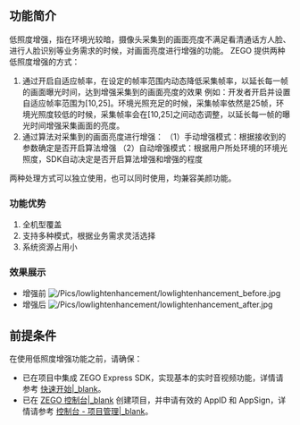 ## 功能简介

低照度增强，指在环境光较暗，摄像头采集到的画面亮度不满足看清通话方人脸、进行人脸识别等业务需求的时候，对画面亮度进行增强的功能。
ZEGO 提供两种低照度增强的方式：

1. 通过开启自适应帧率，在设定的帧率范围内动态降低采集帧率，以延长每一帧的画面曝光时间，达到增强采集到的画面亮度的效果
例如：开发者开启并设置自适应帧率范围为[10,25]。环境光照充足的时候，采集帧率依然是25帧，环境光照度较低的时候，采集帧率会在[10,25]之间动态调整，以延长每一帧的曝光时间增强采集画面的亮度。
2. 通过算法对采集到的画面亮度进行增强：
  （1）手动增强模式：根据接收到的参数确定是否开启算法增强
  （2）自动增强模式：根据用户所处环境的环境光照度，SDK自动决定是否开启算法增强和增强的程度

两种处理方式可以独立使用，也可以同时使用，均兼容美颜功能。

### 功能优势

1. 全机型覆盖
2. 支持多种模式，根据业务需求灵活选择
3. 系统资源占用小

### 效果展示
- 增强前
![/Pics/lowlightenhancement/lowlightenhancement_before.jpg](https://storage.zego.im/sdk-doc/Pics/lowlightenhancement/lowlightenhancement_before.jpg)
- 增强后
![/Pics/lowlightenhancement/lowlightenhancement_after.jpg](https://storage.zego.im/sdk-doc/Pics/lowlightenhancement/lowlightenhancement_after.jpg)

## 前提条件

在使用低照度增强功能之前，请确保：

- 已在项目中集成 ZEGO Express SDK，实现基本的实时音视频功能，详情请参考 [快速开始\|_blank](#195)。
- 已在 [ZEGO 控制台\|_blank](https://console.zego.im) 创建项目，并申请有效的 AppID 和 AppSign，详情请参考 [控制台 - 项目管理\|_blank](#1265)。
